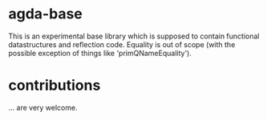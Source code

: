 # agda-base
This is an experimental base library which is supposed to contain functional datastructures and reflection code.
Equality is out of scope (with the possible exception of things like 'primQNameEquality'). 

# contributions
... are very welcome.
